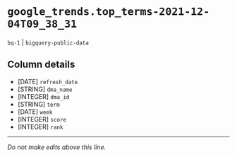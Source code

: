 # `google_trends.top_terms-2021-12-04T09_38_31`
`bq-1` | `bigquery-public-data`

## Column details
* [DATE]      `refresh_date`
* [STRING]    `dma_name`
* [INTEGER]   `dma_id`
* [STRING]    `term`
* [DATE]      `week`
* [INTEGER]   `score`
* [INTEGER]   `rank`

-------------------------------------------------------------------------------
*Do not make edits above this line.*

